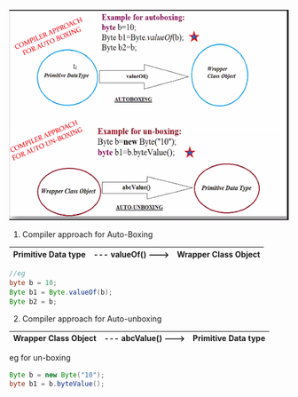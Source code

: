 ![img1](images/img2.png)

1. Compiler approach for Auto-Boxing 

|Primitive Data type   |  --- valueOf() --->  |   Wrapper Class Object|
|---|---|---|
```java 
//eg
byte b = 10;
Byte b1 = Byte.valueOf(b);
Byte b2 = b;
```

2. Compiler approach for Auto-unboxing 

|Wrapper Class Object |  --- abcValue() --->  |  Primitive Data type|
|---|---|---|

eg for un-boxing
```java 
Byte b = new Byte("10");
byte b1 = b.byteValue();
```